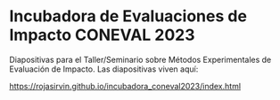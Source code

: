 # Incubadora de Evaluaciones de Impacto CONEVAL 2023

Diapositivas para el Taller/Seminario sobre Métodos Experimentales de Evaluación de Impacto. Las diapositivas viven aquí:

https://rojasirvin.github.io/incubadora_coneval2023/index.html

